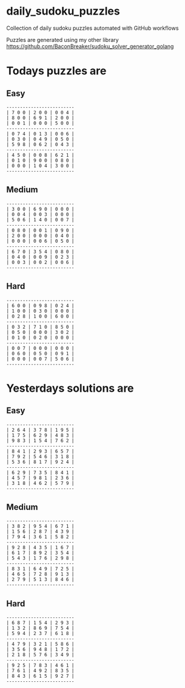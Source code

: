 
# daily_sudoku_puzzles 

Collection of daily sudoku puzzles automated with GitHub workflows 

Puzzles are generated using my other library https://github.com/BaconBreaker/sudoku_solver_generator_golang 
 

# Todays puzzles are 

## Easy 

```
-------------------------
| 7 0 0 | 2 0 0 | 0 0 4 | 
| 8 0 0 | 6 9 1 | 2 0 0 | 
| 0 0 1 | 0 0 0 | 5 0 0 | 
-------------------------
| 0 7 4 | 0 1 3 | 0 0 6 | 
| 0 3 0 | 0 4 9 | 0 5 0 | 
| 5 9 8 | 0 6 2 | 0 4 3 | 
-------------------------
| 4 5 0 | 0 0 8 | 6 2 1 | 
| 0 1 0 | 9 0 0 | 0 8 0 | 
| 0 0 0 | 1 0 4 | 3 0 0 | 
-------------------------
```
## Medium 

```
-------------------------
| 3 0 0 | 6 9 0 | 0 0 0 | 
| 0 0 4 | 0 0 3 | 0 0 0 | 
| 5 0 6 | 1 4 0 | 0 0 7 | 
-------------------------
| 0 8 0 | 0 0 1 | 0 9 0 | 
| 2 0 0 | 0 0 0 | 0 4 0 | 
| 0 0 0 | 0 0 6 | 0 5 0 | 
-------------------------
| 6 7 0 | 3 5 4 | 0 8 0 | 
| 0 4 0 | 0 0 9 | 0 2 3 | 
| 0 0 3 | 0 0 2 | 0 0 6 | 
-------------------------
```
## Hard 

```
-------------------------
| 6 0 0 | 0 9 8 | 0 2 4 | 
| 1 0 0 | 0 3 0 | 0 0 0 | 
| 0 2 8 | 1 0 0 | 6 0 0 | 
-------------------------
| 0 3 2 | 7 1 0 | 8 5 0 | 
| 0 5 0 | 0 0 0 | 3 0 2 | 
| 0 1 0 | 0 2 0 | 0 0 0 | 
-------------------------
| 0 0 7 | 0 0 0 | 0 0 0 | 
| 0 6 0 | 0 5 0 | 0 9 1 | 
| 0 0 0 | 0 0 7 | 5 0 6 | 
-------------------------
```
# Yesterdays solutions are 

## Easy 

```
-------------------------
| 2 6 4 | 3 7 8 | 1 9 5 | 
| 1 7 5 | 6 2 9 | 4 8 3 | 
| 9 8 3 | 1 5 4 | 7 6 2 | 
-------------------------
| 8 4 1 | 2 9 3 | 6 5 7 | 
| 7 9 2 | 5 4 6 | 3 1 8 | 
| 5 3 6 | 8 1 7 | 9 2 4 | 
-------------------------
| 6 2 9 | 7 3 5 | 8 4 1 | 
| 4 5 7 | 9 8 1 | 2 3 6 | 
| 3 1 8 | 4 6 2 | 5 7 9 | 
-------------------------
```
## Medium 

```
-------------------------
| 3 8 2 | 9 5 4 | 6 7 1 | 
| 1 5 6 | 2 8 7 | 4 3 9 | 
| 7 9 4 | 3 6 1 | 5 8 2 | 
-------------------------
| 9 2 8 | 4 3 5 | 1 6 7 | 
| 6 1 7 | 8 9 2 | 3 5 4 | 
| 5 4 3 | 1 7 6 | 2 9 8 | 
-------------------------
| 8 3 1 | 6 4 9 | 7 2 5 | 
| 4 6 5 | 7 2 8 | 9 1 3 | 
| 2 7 9 | 5 1 3 | 8 4 6 | 
-------------------------
```
## Hard 

```
-------------------------
| 6 8 7 | 1 5 4 | 2 9 3 | 
| 1 3 2 | 8 6 9 | 7 5 4 | 
| 5 9 4 | 2 3 7 | 6 1 8 | 
-------------------------
| 4 7 9 | 3 2 1 | 5 8 6 | 
| 3 5 6 | 9 4 8 | 1 7 2 | 
| 2 1 8 | 5 7 6 | 3 4 9 | 
-------------------------
| 9 2 5 | 7 8 3 | 4 6 1 | 
| 7 6 1 | 4 9 2 | 8 3 5 | 
| 8 4 3 | 6 1 5 | 9 2 7 | 
-------------------------
```
